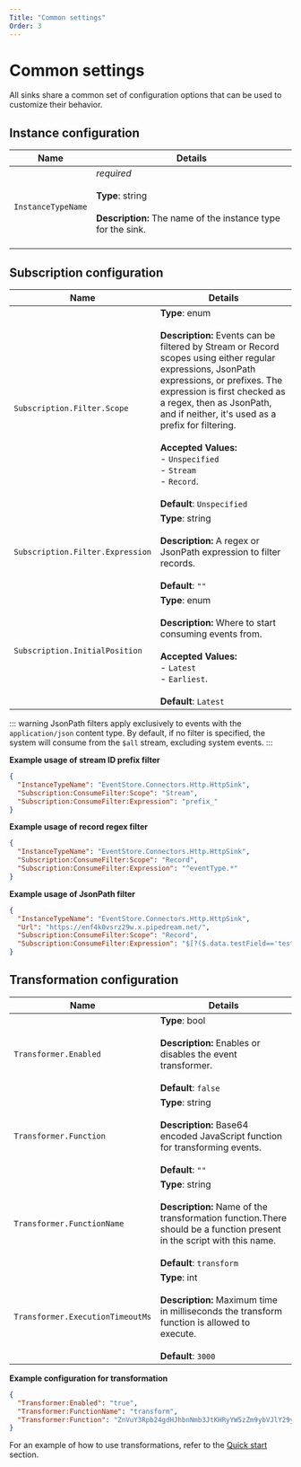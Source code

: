 ```yaml
---
Title: "Common settings"
Order: 3
---
```


# Common settings

All sinks share a common set of configuration options that can be used to
customize their behavior.

## Instance configuration

| Name               | Details                                                                                                        |
| ------------------ | -------------------------------------------------------------------------------------------------------------- |
| `InstanceTypeName` | _required_<br><br>**Type**: string<br><br>**Description:** The name of the instance type for the sink.<br><br> |

## Subscription configuration

| Name                             | Details                                                                                                                                                                                                                                                                                                                                                                                        |
| -------------------------------- | ---------------------------------------------------------------------------------------------------------------------------------------------------------------------------------------------------------------------------------------------------------------------------------------------------------------------------------------------------------------------------------------------- |
| `Subscription.Filter.Scope`      | **Type**: enum<br><br>**Description:** Events can be filtered by Stream or Record scopes using either regular expressions, JsonPath expressions, or prefixes. The expression is first checked as a regex, then as JsonPath, and if neither, it's used as a prefix for filtering.<br><br>**Accepted Values:**<br>- `Unspecified`<br>- `Stream`<br>- `Record`.<br><br>**Default**: `Unspecified` |
| `Subscription.Filter.Expression` | **Type**: string<br><br>**Description:** A regex or JsonPath expression to filter records.<br><br>**Default**: `""`                                                                                                                                                                                                                                                                            |
| `Subscription.InitialPosition`   | **Type**: enum<br><br>**Description:** Where to start consuming events from.<br><br>**Accepted Values:**<br>- `Latest`<br>- `Earliest`.<br><br>**Default**: `Latest`                                                                                                                                                                                                                           |

::: warning
JsonPath filters apply exclusively to events with the `application/json` content type. By default, if no filter is specified, the system will consume from the `$all` stream, excluding system events.
:::

**Example usage of stream ID prefix filter**

```json
{
  "InstanceTypeName": "EventStore.Connectors.Http.HttpSink",
  "Subscription:ConsumeFilter:Scope": "Stream",
  "Subscription:ConsumeFilter:Expression": "prefix_"
}
```

**Example usage of record regex filter**

```json
{
  "InstanceTypeName": "EventStore.Connectors.Http.HttpSink",
  "Subscription:ConsumeFilter:Scope": "Record",
  "Subscription:ConsumeFilter:Expression": "^eventType.*"
}
```

**Example usage of JsonPath filter**

```json
{
  "InstanceTypeName": "EventStore.Connectors.Http.HttpSink",
  "Url": "https://enf4k0vsrz29w.x.pipedream.net/",
  "Subscription:ConsumeFilter:Scope": "Record",
  "Subscription:ConsumeFilter:Expression": "$[?($.data.testField=='testValue')]"
}
```

## Transformation configuration

| Name                             | Details                                                                                                                                                                       |
| -------------------------------- | ----------------------------------------------------------------------------------------------------------------------------------------------------------------------------- |
| `Transformer.Enabled`            | **Type**: bool<br><br>**Description:** Enables or disables the event transformer.<br><br>**Default**: `false`                                                                 |
| `Transformer.Function`           | **Type**: string<br><br>**Description:** Base64 encoded JavaScript function for transforming events.<br><br>**Default**: `""`                                                 |
| `Transformer.FunctionName`       | **Type**: string<br><br>**Description:** Name of the transformation function.There should be a function present in the script with this name.<br><br>**Default**: `transform` |
| `Transformer.ExecutionTimeoutMs` | **Type**: int<br><br>**Description:** Maximum time in milliseconds the transform function is allowed to execute.<br><br>**Default**: `3000`                                   |

**Example configuration for transformation**

```json
{
  "Transformer:Enabled": "true",
  "Transformer:FunctionName": "transform",
  "Transformer:Function": "ZnVuY3Rpb24gdHJhbnNmb3JtKHRyYW5zZm9ybVJlY29yZCkgewogIGxldCB7IFZhbHVlLCBIZWFkZXJzIH0gPSB0cmFuc2Zvcm1SZWNvcmQ7CiAgcmV0dXJuIHsKICAgIC4uLnRyYW5zZm9ybVJlY29yZCwKICAgIFZhbHVlOiB7CiAgICAgIE5hbWU6IFZhbHVlLkZpcnN0TmFtZSArICcgJyArIFZhbHVlLkxhc3ROYW1lCiAgICB9CiAgfTsKfQo="
}
```

For an example of how to use transformations, refer to the [Quick start](./quickstart.md#applying-transformations) section.